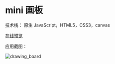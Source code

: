 # mini 画板

技术栈： 原生 JavaScript，HTML5，CSS3，canvas

[在线预览](https://quanyideng.github.io/projects/canvas/drawing_board/index.html)

应用截图：

![drawing_board](https://s1.ax1x.com/2020/09/02/wpyOcq.png)




